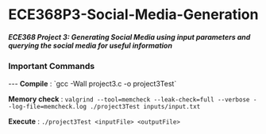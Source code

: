 # ECE368P3-Social-Media-Generation
<h5>ECE368 Project 3: Generating Social Media using input parameters and querying the social media for useful information</h5>

<h3>Important Commands</h3>
---
<b>Compile</b> : `gcc -Wall project3.c -o project3Test`

<b>Memory check</b> : `valgrind --tool=memcheck --leak-check=full --verbose --log-file=memcheck.log ./project3Test inputs/input.txt`

<b>Execute</b> : `./project3Test <inputFile> <outputFile>`
